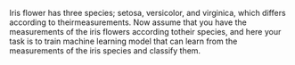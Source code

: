 Iris flower has three species; setosa, versicolor, and virginica, which differs according to theirmeasurements. Now assume that you have the measurements of the iris flowers according totheir species, and here your task is to train machine learning model that can learn from the measurements of the iris species and classify them.
